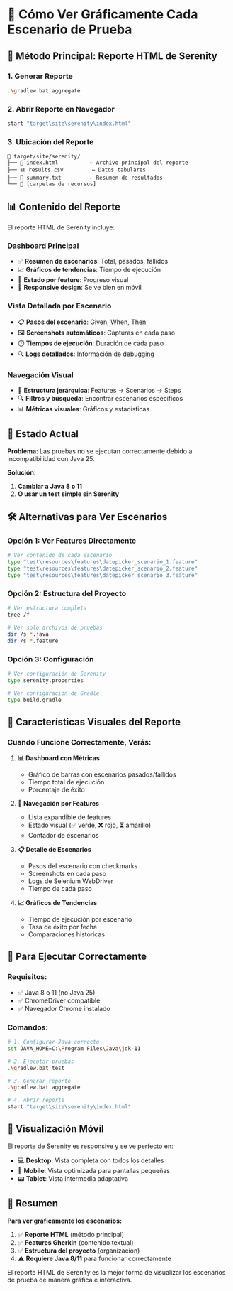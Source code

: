# 👀 Cómo Ver Gráficamente Cada Escenario de Prueba

## 🎯 **Método Principal: Reporte HTML de Serenity**

### **1. Generar Reporte**
```bash
.\gradlew.bat aggregate
```

### **2. Abrir Reporte en Navegador**
```bash
start "target\site\serenity\index.html"
```

### **3. Ubicación del Reporte**
```
📁 target/site/serenity/
├── 📄 index.html          ← Archivo principal del reporte
├── 📊 results.csv         ← Datos tabulares
├── 📝 summary.txt         ← Resumen de resultados
└── 📂 [carpetas de recursos]
```

## 📊 **Contenido del Reporte**

El reporte HTML de Serenity incluye:

### **Dashboard Principal**
- ✅ **Resumen de escenarios**: Total, pasados, fallidos
- 📈 **Gráficos de tendencias**: Tiempo de ejecución
- 🎯 **Estado por feature**: Progreso visual
- 📱 **Responsive design**: Se ve bien en móvil

### **Vista Detallada por Escenario**
- 📋 **Pasos del escenario**: Given, When, Then
- 🖼️ **Screenshots automáticos**: Capturas en cada paso
- ⏱️ **Tiempos de ejecución**: Duración de cada paso
- 🔍 **Logs detallados**: Información de debugging

### **Navegación Visual**
- 🌳 **Estructura jerárquica**: Features → Scenarios → Steps
- 🔍 **Filtros y búsqueda**: Encontrar escenarios específicos
- 📊 **Métricas visuales**: Gráficos y estadísticas

## 🚨 **Estado Actual**

**Problema**: Las pruebas no se ejecutan correctamente debido a incompatibilidad con Java 25.

**Solución**: 
1. **Cambiar a Java 8 o 11**
2. **O usar un test simple sin Serenity**

## 🛠️ **Alternativas para Ver Escenarios**

### **Opción 1: Ver Features Directamente**
```bash
# Ver contenido de cada escenario
type "test\resources\features\datepicker_scenario_1.feature"
type "test\resources\features\datepicker_scenario_2.feature"
type "test\resources\features\datepicker_scenario_3.feature"
```

### **Opción 2: Estructura del Proyecto**
```bash
# Ver estructura completa
tree /f

# Ver solo archivos de pruebas
dir /s *.java
dir /s *.feature
```

### **Opción 3: Configuración**
```bash
# Ver configuración de Serenity
type serenity.properties

# Ver configuración de Gradle
type build.gradle
```

## 🎨 **Características Visuales del Reporte**

### **Cuando Funcione Correctamente, Verás:**

1. **📊 Dashboard con Métricas**
   - Gráfico de barras con escenarios pasados/fallidos
   - Tiempo total de ejecución
   - Porcentaje de éxito

2. **🌳 Navegación por Features**
   - Lista expandible de features
   - Estado visual (✅ verde, ❌ rojo, ⏳ amarillo)
   - Contador de escenarios

3. **📋 Detalle de Escenarios**
   - Pasos del escenario con checkmarks
   - Screenshots en cada paso
   - Logs de Selenium WebDriver
   - Tiempo de cada paso

4. **📈 Gráficos de Tendencias**
   - Tiempo de ejecución por escenario
   - Tasa de éxito por fecha
   - Comparaciones históricas

## 🚀 **Para Ejecutar Correctamente**

### **Requisitos:**
- ✅ Java 8 o 11 (no Java 25)
- ✅ ChromeDriver compatible
- ✅ Navegador Chrome instalado

### **Comandos:**
```bash
# 1. Configurar Java correcto
set JAVA_HOME=C:\Program Files\Java\jdk-11

# 2. Ejecutar pruebas
.\gradlew.bat test

# 3. Generar reporte
.\gradlew.bat aggregate

# 4. Abrir reporte
start "target\site\serenity\index.html"
```

## 📱 **Visualización Móvil**

El reporte de Serenity es responsive y se ve perfecto en:
- 💻 **Desktop**: Vista completa con todos los detalles
- 📱 **Mobile**: Vista optimizada para pantallas pequeñas
- 📟 **Tablet**: Vista intermedia adaptativa

## 🎯 **Resumen**

**Para ver gráficamente los escenarios:**
1. ✅ **Reporte HTML** (método principal)
2. ✅ **Features Gherkin** (contenido textual)
3. ✅ **Estructura del proyecto** (organización)
4. ⚠️ **Requiere Java 8/11** para funcionar correctamente

El reporte HTML de Serenity es la mejor forma de visualizar los escenarios de prueba de manera gráfica e interactiva.
